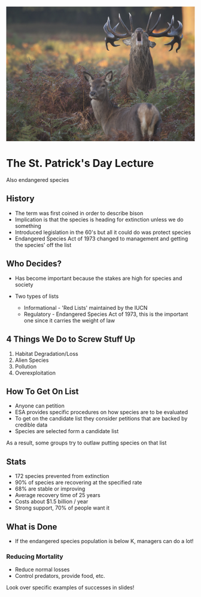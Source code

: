 ![A red Deer](images/redDeer.jpg)
# The St. Patrick's Day Lecture

Also endangered species

## History

- The term was first coined in order to describe bison
- Implication is that the species is heading for extinction unless we do something
- Introduced legislation in the 60's but all it could do was protect species
- Endangered Species Act of 1973 changed to management and getting the species' off the list


## Who Decides?

- Has become important because the stakes are high for species and society

- Two types of lists
  - Informational  - 'Red Lists' maintained by the IUCN
  - Regulatory - Endangered Species Act of 1973, this is the important one since it carries the weight of law

## 4 Things We Do to Screw Stuff Up

1. Habitat Degradation/Loss
2. Alien Species
3. Pollution
4. Overexploitation

## How To Get On List

- Anyone can petition
- ESA provides specific procedures on how species are to be evaluated
- To get on the candidate list they consider petitions that are backed by credible data
- Species are selected form a candidate list

As a result, some groups try to outlaw putting species on that list

## Stats

- 172 species prevented from extinction
- 90% of species are recovering at the specified rate
- 68% are stable or improving
- Average recovery time of 25 years
- Costs about $1.5 billion / year
- Strong support, 70% of people want it

## What is Done

- If the endangered species population is below K, managers can do a lot!

### Reducing Mortality

- Reduce normal losses
- Control predators, provide food, etc.

Look over specific examples of successes in slides!

